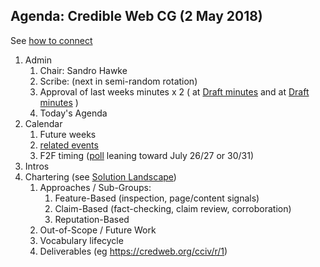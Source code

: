 ## Agenda: Credible Web CG (2 May 2018)

See [how to connect](../how-to-connect.md)

1. Admin
    1. Chair: Sandro Hawke
    1. Scribe: (next in semi-random rotation)
    1. Approval of last weeks minutes x 2 ( at [Draft minutes](https://credweb.zulipchat.com/#narrow/stream/114583-meeting/topic/2018-04-18) and at [Draft minutes](https://credweb.zulipchat.com/#narrow/stream/114583-meeting/topic/2018-04-25) )
    1. Today's Agenda
1. Calendar
    1. Future weeks
    1. [related events](https://calendar.google.com/calendar/embed?src=certifiedcontentcoalition.org_9cd49bitubv0sicvpt6gvf9km0%40group.calendar.google.com)
    1. F2F timing ([poll](https://doodle.com/poll/qudimieecq8kapdn) leaning toward July 26/27 or 30/31)
1. Intros
1. Chartering (see [Solution Landscape](https://w3c.github.io/credweb/landscape.html))
    1. Approaches / Sub-Groups:
        1. Feature-Based (inspection, page/content signals)
        1. Claim-Based (fact-checking, claim review, corroboration)
        1. Reputation-Based
    1. Out-of-Scope / Future Work
    1. Vocabulary lifecycle
    1. Deliverables (eg https://credweb.org/cciv/r/1)
    
        


